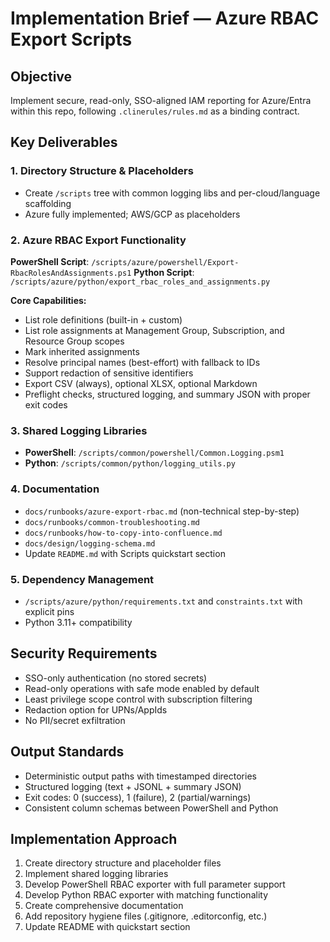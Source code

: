 # Implementation Brief — Azure RBAC Export Scripts

## Objective
Implement secure, read-only, SSO-aligned IAM reporting for Azure/Entra within this repo, following `.clinerules/rules.md` as a binding contract.

## Key Deliverables

### 1. Directory Structure & Placeholders
- Create `/scripts` tree with common logging libs and per-cloud/language scaffolding
- Azure fully implemented; AWS/GCP as placeholders

### 2. Azure RBAC Export Functionality
**PowerShell Script**: `/scripts/azure/powershell/Export-RbacRolesAndAssignments.ps1`
**Python Script**: `/scripts/azure/python/export_rbac_roles_and_assignments.py`

**Core Capabilities:**
- List role definitions (built-in + custom)
- List role assignments at Management Group, Subscription, and Resource Group scopes
- Mark inherited assignments
- Resolve principal names (best-effort) with fallback to IDs
- Support redaction of sensitive identifiers
- Export CSV (always), optional XLSX, optional Markdown
- Preflight checks, structured logging, and summary JSON with proper exit codes

### 3. Shared Logging Libraries
- **PowerShell**: `/scripts/common/powershell/Common.Logging.psm1`
- **Python**: `/scripts/common/python/logging_utils.py`

### 4. Documentation
- `docs/runbooks/azure-export-rbac.md` (non-technical step-by-step)
- `docs/runbooks/common-troubleshooting.md`
- `docs/runbooks/how-to-copy-into-confluence.md`
- `docs/design/logging-schema.md`
- Update `README.md` with Scripts quickstart section

### 5. Dependency Management
- `/scripts/azure/python/requirements.txt` and `constraints.txt` with explicit pins
- Python 3.11+ compatibility

## Security Requirements
- SSO-only authentication (no stored secrets)
- Read-only operations with safe mode enabled by default
- Least privilege scope control with subscription filtering
- Redaction option for UPNs/AppIds
- No PII/secret exfiltration

## Output Standards
- Deterministic output paths with timestamped directories
- Structured logging (text + JSONL + summary JSON)
- Exit codes: 0 (success), 1 (failure), 2 (partial/warnings)
- Consistent column schemas between PowerShell and Python

## Implementation Approach
1. Create directory structure and placeholder files
2. Implement shared logging libraries
3. Develop PowerShell RBAC exporter with full parameter support
4. Develop Python RBAC exporter with matching functionality
5. Create comprehensive documentation
6. Add repository hygiene files (.gitignore, .editorconfig, etc.)
7. Update README with quickstart section
